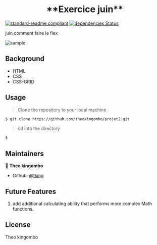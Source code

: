 <h1 align=center> **Exercice juin** </h1>

[![standard-readme compliant](https://img.shields.io/badge/standard--readme-OK-green.svg?style=flat-square)](https://github.com/RichardLitt/standard-readme)
[![dependencies Status](https://david-dm.org/dwyl/esta/status.svg)](https://david-dm.org/dwyl/esta)


juin comment faire le flex




![sample](./image.jpg)

## Background

- HTML
- CSS
- CSS-GRID




## Usage

> Clone the repository to your local machine

```sh
$ git clone https://github.com/theokingombo/projet2.git
```

> cd into the directory

```sh
$
```




## Maintainers 

👤  **Theo kingombo**

- Github: [@tking](https://github.com/tking)



## Future Features
1. add additional calculating ability that performs more complex Math functions. 



## License

Theo kingombo